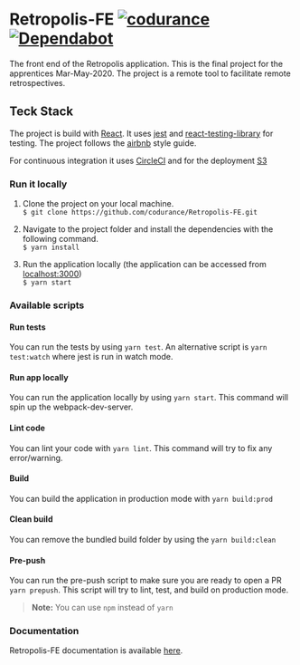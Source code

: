 # Retropolis-FE [![codurance](https://circleci.com/gh/codurance/Retropolis-FE.svg?style=shield)](https://github.com/codurance/Retropolis-FE) [![Dependabot](https://badgen.net/badge/Dependabot/enabled/green?icon=dependabot)](https://dependabot.com/)

The front end of the Retropolis application. This is the final project for the apprentices Mar-May-2020.
The project is a remote tool to facilitate remote retrospectives.

## Teck Stack

The project is build with [React](https://reactjs.org/). It uses [jest](https://jestjs.io/) and [react-testing-library](https://testing-library.com/docs/react-testing-library/intro) for testing. 
The project follows the [airbnb](https://github.com/airbnb/javascript) style guide.

For continuous integration it uses [CircleCI](https://circleci.com/) and for the deployment [S3](https://aws.amazon.com/s3/)

### Run it locally
 1) Clone the project on your local machine.  <br/>
                 `$ git clone https://github.com/codurance/Retropolis-FE.git`

 2) Navigate to the project folder and install the dependencies with the following command.  <br/>
                 `$ yarn install`
                 
 3) Run the application locally (the application can be accessed from [localhost:3000](http://localhost:3000/)) <br/>
                  `$ yarn start`


### Available scripts

#### Run tests
You can run the tests by using `yarn test`. An alternative script is `yarn test:watch` where jest is run in watch mode.

#### Run app locally
You can run the application locally by using `yarn start`. This command will spin up the webpack-dev-server.

#### Lint code
You can lint your code with `yarn lint`. This command will try to fix any error/warning.

#### Build
You can build the application in production mode with `yarn build:prod`

#### Clean build
You can remove the bundled build folder by using the `yarn build:clean`

#### Pre-push
You can run the pre-push script to make sure you are ready to open a PR  `yarn prepush`. This script will try to lint, test, and build on production mode.

> **Note:** You can use `npm` instead of `yarn`

### Documentation
Retropolis-FE documentation is available [here](https://github.com/codurance/Retropolis-FE/wiki).
